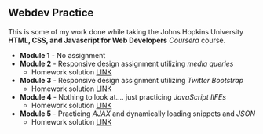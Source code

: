 ## Webdev Practice

This is some of my work done while taking the Johns Hopkins University **HTML, CSS, and Javascript for Web Developers** _Coursera_ course.

* **Module 1** - No assignment
* **Module 2** - Responsive design assignment utilizing _media queries_
  * Homework solution [LINK](http://jorypestorious.com/coursera-webdev/module2/)
* **Module 3** - Responsive design assignment utilizing _Twitter Bootstrap_
  * Homework solution [LINK](http://jorypestorious.com/coursera-webdev/module3)
* **Module 4** - Nothing to look at.... just practicing _JavaScript IIFEs_
  * Homework solution [LINK](http://jorypestorious.com/coursera-webdev/module4)
* **Module 5** - Practicing _AJAX_ and dynamically loading snippets and _JSON_
  * Homework solution [LINK](http://jorypestorious.com/coursera-webdev/module5)
